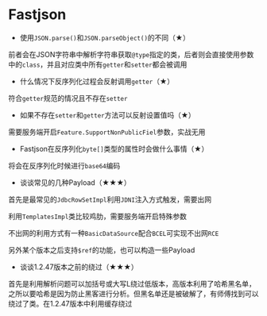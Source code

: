 # Fastjson

- 使用`JSON.parse()`和`JSON.parseObject()`的不同（★）

前者会在JSON字符串中解析字符串获取`@type`指定的类，后者则会直接使用参数中的`class`，并且对应类中所有`getter`和`setter`都会被调用



- 什么情况下反序列化过程会反射调用`getter`（★）

符合`getter`规范的情况且不存在`setter`



- 如果不存在`setter`和`getter`方法可以反射设置值吗（★）

需要服务端开启`Feature.SupportNonPublicFiel`参数，实战无用



- Fastjson在反序列化`byte[]`类型的属性时会做什么事情（★）

将会在反序列化时候进行`base64`编码



- 谈谈常见的几种Payload（★★★）

首先是最常见的`JdbcRowSetImpl`利用`JDNI`注入方式触发，需要出网

利用`TemplatesImpl`类比较鸡肋，需要服务端开启特殊参数

不出网的利用方式有一种`BasicDataSource`配合`BCEL`可实现不出网`RCE`

另外某个版本之后支持`$ref`的功能，也可以构造一些Payload



- 谈谈1.2.47版本之前的绕过（★★★）

首先是利用解析问题可以加括号或大写L绕过低版本，高版本利用了哈希黑名单，之所以要哈希是因为防止黑客进行分析。但黑名单还是被破解了，有师傅找到可以绕过了类。在1.2.47版本中利用缓存绕过